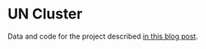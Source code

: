 # UN Cluster

Data and code for the project described [in this blog 
post](https://rinzewind.org/blog-en/2017/a-brief-look-at-history-through-un-general-assembly-votes-1946-2013.html).
